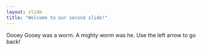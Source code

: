 ```yaml
---
layout: slide
title: "Welcome to our second slide!"
---
```

Oooey Gooey was a worm.  A mighty worm was he.
Use the left arrow to go back!
